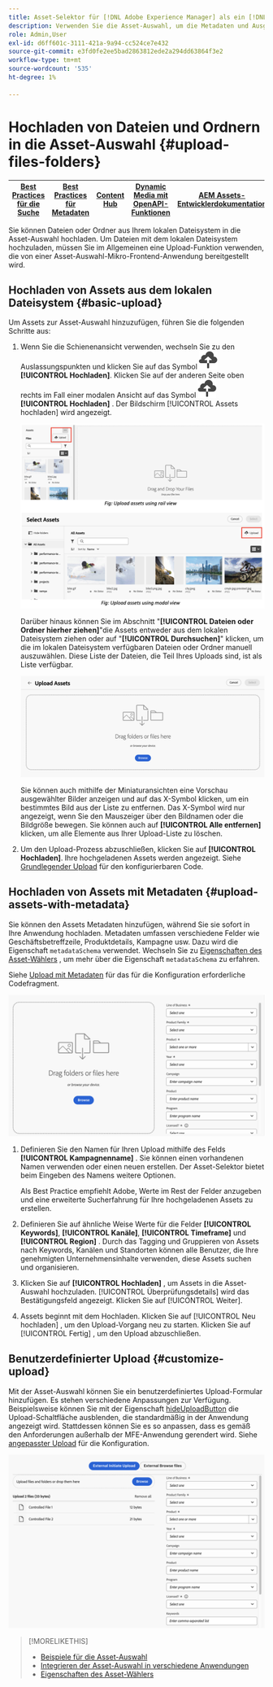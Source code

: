 ```yaml
---
title: Asset-Selektor für [!DNL Adobe Experience Manager] als ein [!DNL Cloud Service]
description: Verwenden Sie die Asset-Auswahl, um die Metadaten und Ausgabeformate von Assets in Ihrer Anwendung zu suchen, zu suchen und abzurufen.
role: Admin,User
exl-id: d6ff601c-3111-421a-9a94-cc524ce7e432
source-git-commit: e3fd0fe2ee5bad2863812ede2a294dd63864f3e2
workflow-type: tm+mt
source-wordcount: '535'
ht-degree: 1%

---
```


# Hochladen von Dateien und Ordnern in die Asset-Auswahl {#upload-files-folders}

| [Best Practices für die Suche](/help/assets/search-best-practices.md) | [Best Practices für Metadaten](/help/assets/metadata-best-practices.md) | [Content Hub](/help/assets/product-overview.md) | [Dynamic Media mit OpenAPI-Funktionen](/help/assets/dynamic-media-open-apis-overview.md) | [AEM Assets-Entwicklerdokumentation](https://developer.adobe.com/experience-cloud/experience-manager-apis/) |
| ------------- | --------------------------- |---------|----|-----|

Sie können Dateien oder Ordner aus Ihrem lokalen Dateisystem in die Asset-Auswahl hochladen. Um Dateien mit dem lokalen Dateisystem hochzuladen, müssen Sie im Allgemeinen eine Upload-Funktion verwenden, die von einer Asset-Auswahl-Mikro-Frontend-Anwendung bereitgestellt wird.

## Hochladen von Assets aus dem lokalen Dateisystem {#basic-upload}

Um Assets zur Asset-Auswahl hinzuzufügen, führen Sie die folgenden Schritte aus:

1. Wenn Sie die Schienenansicht verwenden, wechseln Sie zu den Auslassungspunkten und klicken Sie auf das Symbol ![Hochladen](assets/upload-icon.svg) **[!UICONTROL Hochladen]**. Klicken Sie auf der anderen Seite oben rechts im Fall einer modalen Ansicht auf das Symbol ![Hochladen](assets/upload-icon.svg) **[!UICONTROL Hochladen]** . Der Bildschirm [!UICONTROL Assets hochladen] wird angezeigt.

   ![Hochladen von Assets in die Asset-Auswahl](assets/upload-assets.png)

   Darüber hinaus können Sie im Abschnitt &quot;**[!UICONTROL Dateien oder Ordner hierher ziehen]**&quot;die Assets entweder aus dem lokalen Dateisystem ziehen oder auf &quot;**[!UICONTROL Durchsuchen]**&quot; klicken, um die im lokalen Dateisystem verfügbaren Dateien oder Ordner manuell auszuwählen. Diese Liste der Dateien, die Teil Ihres Uploads sind, ist als Liste verfügbar.

   ![Einfache Upload von Assets in die Asset-Auswahl](assets/basic-upload.png)

   Sie können auch mithilfe der Miniaturansichten eine Vorschau ausgewählter Bilder anzeigen und auf das X-Symbol klicken, um ein bestimmtes Bild aus der Liste zu entfernen. Das X-Symbol wird nur angezeigt, wenn Sie den Mauszeiger über den Bildnamen oder die Bildgröße bewegen. Sie können auch auf **[!UICONTROL Alle entfernen]** klicken, um alle Elemente aus Ihrer Upload-Liste zu löschen.

1. Um den Upload-Prozess abzuschließen, klicken Sie auf **[!UICONTROL Hochladen]**. Ihre hochgeladenen Assets werden angezeigt. Siehe [Grundlegender Upload](/help/assets/asset-selector-customization.md#basic-upload) für den konfigurierbaren Code.

## Hochladen von Assets mit Metadaten {#upload-assets-with-metadata}

Sie können den Assets Metadaten hinzufügen, während Sie sie sofort in Ihre Anwendung hochladen. Metadaten umfassen verschiedene Felder wie Geschäftsbetreffzeile, Produktdetails, Kampagne usw. Dazu wird die Eigenschaft `metadataSchema` verwendet. Wechseln Sie zu [Eigenschaften des Asset-Wählers](/help/assets/asset-selector-properties.md) , um mehr über die Eigenschaft `metadataSchema` zu erfahren.

Siehe [Upload mit Metadaten](/help/assets/asset-selector-customization.md#upload-with-metadata) für das für die Konfiguration erforderliche Codefragment.

![ Hochladen von Assets mit Metadaten](assets/upload-with-metadata.png)

1. Definieren Sie den Namen für Ihren Upload mithilfe des Felds **[!UICONTROL Kampagnenname]** . Sie können einen vorhandenen Namen verwenden oder einen neuen erstellen. Der Asset-Selektor bietet beim Eingeben des Namens weitere Optionen.

   Als Best Practice empfiehlt Adobe, Werte im Rest der Felder anzugeben und eine erweiterte Sucherfahrung für Ihre hochgeladenen Assets zu erstellen.

1. Definieren Sie auf ähnliche Weise Werte für die Felder **[!UICONTROL Keywords]**, **[!UICONTROL Kanäle]**, **[!UICONTROL Timeframe]** und **[!UICONTROL Region]** . Durch das Tagging und Gruppieren von Assets nach Keywords, Kanälen und Standorten können alle Benutzer, die Ihre genehmigten Unternehmensinhalte verwenden, diese Assets suchen und organisieren.

1. Klicken Sie auf **[!UICONTROL Hochladen]** , um Assets in die Asset-Auswahl hochzuladen. [!UICONTROL Überprüfungsdetails] wird das Bestätigungsfeld angezeigt. Klicken Sie auf [!UICONTROL Weiter].

1. Assets beginnt mit dem Hochladen. Klicken Sie auf [!UICONTROL Neu hochladen] , um den Upload-Vorgang neu zu starten. Klicken Sie auf [!UICONTROL Fertig] , um den Upload abzuschließen.


## Benutzerdefinierter Upload {#customize-upload}

Mit der Asset-Auswahl können Sie ein benutzerdefiniertes Upload-Formular hinzufügen. Es stehen verschiedene Anpassungen zur Verfügung. Beispielsweise können Sie mit der Eigenschaft [hideUploadButton](/help/assets/asset-selector-properties.md) die Upload-Schaltfläche ausblenden, die standardmäßig in der Anwendung angezeigt wird. Stattdessen können Sie es so anpassen, dass es gemäß den Anforderungen außerhalb der MFE-Anwendung gerendert wird. Siehe [angepasster Upload](/help/assets/asset-selector-customization.md#customized-upload) für die Konfiguration.

![ Benutzerdefinierter Upload](assets/customized-upload.png)

>[!MORELIKETHIS]
>
>* [Beispiele für die Asset-Auswahl](/help/assets/asset-selector-examples.md)
>* [Integrieren der Asset-Auswahl in verschiedene Anwendungen](/help/assets/integrate-asset-selector.md)
>* [Eigenschaften des Asset-Wählers](/help/assets/asset-selector-properties.md)
